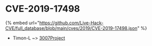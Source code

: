 # CVE-2019-17498
{% embed url="https://github.com/Live-Hack-CVE/full_database/blob/main/cves/2019/CVE-2019-17498.json" %}

* Timon-L ~> [3007Project](https://www.alice-snow.ru/2019/database/cve-2019-17498/3007project-timon-l)